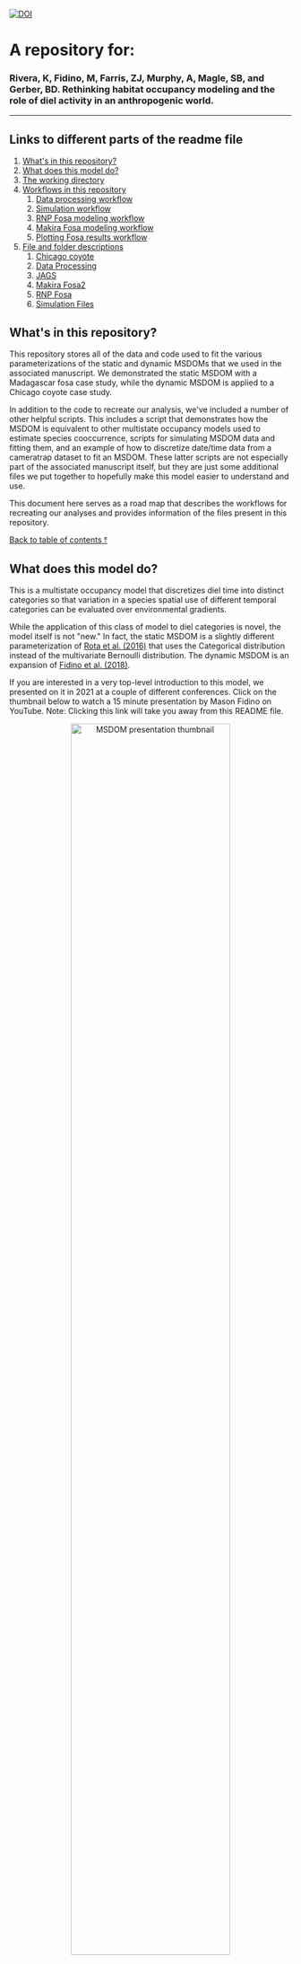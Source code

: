 [![DOI](https://zenodo.org/badge/DOI/10.5281/zenodo.6011753.svg)](https://doi.org/10.5281/zenodo.6011753)

# A repository for:

### Rivera, K, Fidino, M, Farris, ZJ, Murphy, A, Magle, SB, and Gerber, BD. Rethinking habitat occupancy modeling and the role of diel activity in an anthropogenic world. 

---

## Links to different parts of the readme file

1. [What's in this repository?](#whats-in-this-repository)
2. [What does this model do?](#what-does-this-model-do)
3. [The working directory](#the-working-directory)
4. [Workflows in this repository](#workflows-in-this-repository)
	1. [Data processing workflow](#data-processing-workflow)
	2. [Simulation workflow](#simulation-workflow)
	3. [RNP Fosa modeling workflow](#rnp-fosa-modeling-workflow)
	4. [Makira Fosa modeling workflow](#makira-fosa-modeling-workflow)
	5. [Plotting Fosa results workflow](#plotting-fosa-results-workflow)
5. [File and folder descriptions](#file-and-folder-descriptions)
	1. [Chicago coyote](#chicago-coyote)
	2. [Data Processing](#data-processing)
	3. [JAGS](#jags)
	4. [Makira Fosa2](#makira-fosa2)
	5. [RNP Fosa](#rnp-fosa)
	6. [Simulation Files](#simulation-files)



## What's in this repository?

This repository stores all of the data and code used to fit the various parameterizations of the static and dynamic MSDOMs that we used in the associated manuscript. We demonstrated the static MSDOM with a Madagascar fosa case study, while the dynamic MSDOM is applied to a Chicago coyote case study. 

In addition to the code to recreate our analysis, we've included a number of other helpful scripts. This includes a script that demonstrates how the MSDOM is equivalent to other multistate occupancy models used to estimate species cooccurrence, scripts for simulating MSDOM data and fitting them, and an example of how to discretize date/time data from a cameratrap dataset to fit an MSDOM. These latter scripts are not especially part of the associated manuscript itself, but they are just some additional files we put together to hopefully make this model easier to understand and use.

This document here serves as a road map that describes the workflows for recreating our analyses and provides information of the files present in this repository.


[Back to table of contents ⤒](#a-repository-for)

## What does this model do?

This is a multistate occupancy model that discretizes diel time into distinct categories so that variation in a species spatial use of different temporal categories can be evaluated over environmental gradients. 

While the application of this class of model to diel categories is novel, the model itself is not "new." In fact, the static MSDOM is a slightly different parameterization of [Rota et al. (2016)](https://doi.org/10.1111/2041-210X.12587) that uses the Categorical distribution instead of the multivariate Bernoulli distribution. The dynamic MSDOM is an expansion of [Fidino et al. (2018)](https://doi.org/10.1111/2041-210X.13117).

If you are interested in a very top-level introduction to this model, we presented on it in 2021 at a couple of different conferences. Click on the thumbnail below to watch a 15 minute presentation by Mason Fidino on YouTube. Note: Clicking this link will take you away from this README file.


<a target="_blank" rel="noopener noreferrer" href="https://www.youtube.com/watch?v=r1ZMLwPQAkM" title="MSDOM presentation">
  <p align="center">
    <img width="75%" src="img_start.JPG" alt="MSDOM presentation thumbnail"/>
  </p>
</a>


[Back to table of contents ⤒](#a-repository-for)


## The working directory

---

For all scripts in this repository, we assume you have set the working directory as the folder that houses the entire repository. All files that are read in or scripts that are run are made relative to this central directory.

Overall, this repository contains 6 subfolders:

1) The **Chicago coyote** folder includes data, R scripts, and plots specific to case study on coyotes that uses the dynamic MSDOM.
2) The **Data Processing** folder includes R scripts and example data on how to prepare data for the MSDOM.
3) The **JAGS** folder includes JAGS models for the static and dynamic MSDOM, including the full, reduced, and null parameterizations.
4) The **Makira Fosa2** folder includes fosa data from Makira Natural Park and R scripts for fitting the static MSDOM, including model comparison using CPO.
5) The **RNP Fosa** folder includes fosa data from Ranomafana National Park and R scripts for fitting the MSDOM, including model comparison using CPO.
6) The **Simulation Files** folder includes scripts for simulating data under different versions of the static and dynamic MSDOM (full, reduced, null) and fitting these models using JAGS.

[Back to table of contents ⤒](#a-repository-for)


## Workflows in this repository

---

As there are multiple analyses, there are multiple workflows in this repository. We describe each of them here, and then leave the more specific file explanations to later in this README file.

### Data processing workflow

The data processing is simply meant as an example, but because it is important to know how to process the data before modeling we thought it was a good idea to demonstrate this. Within `./Data processing/`, the script `Diel.Occ.Script.R` is provided as an exemplar on how to convert single-state occupancy detection matrices to a 4 state matrix to be used in the MSDOM. This script uses the function script `diel.occ.fun.R`, which is also located in `./Data processing/.`

[Back to table of contents ⤒](#a-repository-for)

### Simulation workflow

#### Static model simulations

All of the code for static model simulations are within `./Simulation Files/`. Simulating and fitting data from a model is perhaps the best way to understand how the model works. There are no simulations in the manuscript. These are provided for folks interested in exploring the workings of the MSDOM.
To start, choose whether you want to simulate the Null, Reduced, or Full MSDOM. The respective simulations files are `sim.data.MSDOM.null.model.r`, `sim.data.MSDOM.reduced.model.r`, and `sim.data.MSDOM.full.model.r`.


The simulation scripts are setup to simulate a default of 100 datasets from the chosen model and output a model object, for example, `sim.full.data`.
Once data is simulated, use the script `fit.sim.data.MSDOM.r` to fit models to each data set. The script is setup to fit the Null, Reduced, and Full MSDOMs. Results are automatically output into sequential files, e.g., `fit.simdata.Full.1.out`.
Model comparison using CPO can be done for each of the three models on each data set using the script `model.comparison.CPO.r`.


#### Dynamic model simulations

The dynamic model simulations have been set up so that all you need to do is source the respective R script of the different dynamic MSDOM parameterizations. They can all be found in `./Simulation Files/dynamic_simulations`. As written, these scripts will simulate the data, fit the model, and then compare the parameter estimates to the true values that generated the data in a plot. We have provided four different parameterizations of the dynamic MSDOM for simulation. For each of these scripts, you can either open it up and run through it on your own, or just source the script relative to the working directory.

- `dynamic_conditional.R`: For the full MSDOM that includes second-order parameters. Example of use: `source("./Simulation Files/dynamic_simulation/dynamic_conditional.R")`.

- `dynamic_conditional_indep.rho.R`: Identical to `dynamic_conditional.R` except the detection states are assumed to be independent. Example of use: `source("./Simulation Files/dynamic_simulation/dynamic_conditional_indep_rho.R")`.

- `dynamic_null.R`: This is still a MSDOM, except there are no second-order parameters in the model. Example of use: `source("./Simulation Files/dynamic_simulation/dynamic_null.R")`

- `dynamic_null_indep_rho.R`: Identical to `dynamic_null.R` except the detection states are assumed to be independent.  Example of use: `source("./Simulation Files/dynamic_simulation/dynamic_null_indep_rho.R")`.


All four of these scripts rely on `./Simulation Files/dynamic_simulation/dynamic_utilities.R`, which is a bunch of helper functions to simulate the data, store the true parameter values, prepare the data for the analysis, and compare the estimated results to the true values. Currently, these scripts are set up to randomly generate parameter values. If you wanted to input your own, you would have to generalize `sim_covariates()` in `dynamic_utilities.R` to accept the parameter values.


[Back to table of contents ⤒](#a-repository-for)


### RNP Fosa modeling workflow


There are two scripts that model fosa data from Ranomafana National Park used in the manuscript (both of which can be found in `./RNP Fosa/`), `RNP.MSDOM.modeling.script.r` and `RNP.MSDOM.modeling.script2.r`. The difference between the scripts is that `RNP.MSDOM.modeling.script2.r` includes a categorical covariate to indicate the survey each of the data come from, 2007 or 2008. Each script fits 9 models, in which covariates are used or not and the model specification is either Full, Null, or Reduced.  For each model fit, CPO is estimated and appended to the file `CPO.out.RNP.csv`.

After a model or models are fit, the `RNP.GOF.r` file can be used to derive a Bayesian p-value for goodness of fit.
A plotting script, `RNP.MSDOM.plotting.r`, is provided to explore estimated parameters and predict occupancy probability using a supported covariate.

[Back to table of contents ⤒](#a-repository-for)


### Makira Fosa modeling workflow

The Makira fosa models are fit in `./Makira Fosa2/`. The script `makira.data.script.r` compiles detection non-detection data across sampled to sites into a single R object (`Makira.data2`) that can be used in fitting MSDOMs.
MSDOMs are fit using the script `makira.modeling.script.r`. There are 6 models fit, with and without a covariate, for each of the Full, Reduced, and Null model specifications. These results are used in the manuscript. Each model object is saved within the `./Makira Fosa2` folder and the CPO value is appended to the file, `CPO.out.Makira.csv`.
The results from model outputs can be viewed using the `makira.MSTOM.plotting.r` script.


[Back to table of contents ⤒](#a-repository-for)

### Plotting Fosa results workflow

These figures are generated within the working directory with the file `Fosa_Plots_Final.R.` This script assumes you have ran through both the RNP Fosa and Makira Fosa modeling workflows, and have saved the model output objects (which are used to plot these results).

[Back to table of contents ⤒](#a-repository-for)

### Chicago coyote modeling workflow

All of the dynamic MSDOM Chicago coyote case study analysis is housed within `./Chicago coyote/`. This folder contains a number of utility functions and sub-folders to store model outputs, data, figures, etc. As the data has already been prepared for analysis, the only script that needs to be opened to fit the models to the coyote data is `./Chicago coyote/fit_models.R`, which sources `./Chicago coyote/prep_objects_for_model.R` to get the data objects ready for modeling in JAGS. The script `./Chicago coyote/fit_models.R` will fit the three separate models to the data and save the model output in `./Chicago coyote/model_output/`. To calculate the CPO score of each model, open and run through `./Chicago coyote/model_selection.R`. Finally, to generate the plots of the best fit model, there are two scripts that need to be ran (one for each figure). For the probability of use plots, run through `./Chicago coyote/calculate_steady_state.R`. To generate the transition probability matrix figure, open up and run through `./Chicago coyote/plot_tpm.R`.

There are a few other scripts that could be considered part of this workflow, but they are all related to pulling in spatial data (e.g., `./Chicago coyote/extract_covariates.R`) or preparing the raw coyote data for analysis (e.g., `./Chicago coyote/scrub_coyote_data.R`). We have left these scripts in this folder, but they are not necessary to recreate the analysis.
 
[Back to table of contents ⤒](#a-repository-for)


## File and folder descriptions

---

### Chicago coyote

`./Chicago coyote/` contains four sub-folders:

**data** - Folder of coyote data files

The data folder has 4 files. These files and their associated metadata are:


**./Chicago coyote/data/camera_active.csv**

This file is used to generate the possible days that coyote were not sampled while the camera was active.

| Column       | Type            | Explanation                                                                                                                                                                                                         |
|--------------|-----------------|---------------------------------------------------------------------------------------------------------------------------------------------------------------------------------------------------------------------|
| Site         | categorical     | The site code for a camera trap location                                                                                                                                                                            |
| Long         | coordinate      | The longitude of a camera trap location                                                                                                                                                                             |
| Lat          | coordinate      | The latitude of a camera trap location                                                                                                                                                                              |
| Crs          | numeric         | The coordinate reference system number (crs) for the site coordiantes                                                                                                                                               |
| Species      | categorical     | The name of the species of this dataset. Should all be 'Coyote'                                                                                                                                                     |
| Season       | categorical     | The season code for sampling. Sampling occurs in January (JA), April (AP), July (JU) and October (OC). The years since 2000 are also tacked on as well. For example, JU16 represents the July 2016 sampling season. |
| Start        | Date (yyyy-m-d) | The start date of a given sampling season. If NA sampling did not occur at that site.                                                                                                                               |
| End          | Date (yyyy-m-d) | The end date of a given sampling season. If NA sampling did not occur at that site.                                                                                                                                 |
| City         | categorical     | City code. chil = Chicago, Illinois                                                                                                                                                                                 |
| Day_{number} | logical         | Column names range from Day_1 to Day_59. Day_1 represents the Start date. If NA sampling did not occur. If 0 then sampling did occur at that site and day.                                                          |


**./Chicago coyote/data/chicago_covars.csv**

These data are generated via the script `./Chicago coyote/extract_covariates.R`. The script also provides links to where the data were collected from (and the manuscript has citations).

| Column       | Type        | Explanation                                                                                    |
|--------------|-------------|------------------------------------------------------------------------------------------------|
| LocationName | categorical | The site code for a camera trap location                                                       |
| tree         | coordinate  | The proportion of tree cover within 1000m of a camera site                                     |
| imperv       | coordinate  | The proportion of impervious cover within 1000m of a camera site                               |
| HU10         | numeric     | The housing density in units per km squared within 1000m of a camera site                      |
| urb          | categorical | The urbanization score generated from the other three covariates. Explained in the manuscript. |

**./Chicago coyote/data/coyote_datetime.csv**

This file is used in the coyote data cleaning when it initially got prepared for analysis (i.e., `./Chicago coyote/scrub_coyote_data.R`)


| Column   | Type                           | Explanation                                                                                                                                                                                                         |
|----------|--------------------------------|---------------------------------------------------------------------------------------------------------------------------------------------------------------------------------------------------------------------|
| Site     | categorical                    | The site code for a camera trap location                                                                                                                                                                            |
| Season   | categorical                    | The season code for sampling. Sampling occurs in January (JA), April (AP), July (JU) and October (OC). The years since 2000 are also tacked on as well. For example, JU16 represents the July 2016 sampling season. |
| Species  | categorical                    | The species, it just says 'Coyote' all the way down.                                                                                                                                                                |
| Datetime | datetime (yyyy-mm-dd hh:mm:ss) | The date and time of the associated camera trap photo. Timezone is America/Chicago.                                                                                                                                 |

**./Chicago coyote/data/day_night_detections.csv**

This file is generated via `./Chicago coyote/scrub_coyote_data.R` and is used in the analysis. It is the coyote detection / non-detection data with discretized diel states.

| Column        | Type                         | Explanation                                                                                                                                                                                                                                                |
|---------------|------------------------------|------------------------------------------------------------------------------------------------------------------------------------------------------------------------------------------------------------------------------------------------------------|
| Site          | categorical                  | The site code for a camera trap location                                                                                                                                                                                                                   |
| Season        | categorical                  | The season code for sampling. Sampling occurs in January (JA), April (AP), July (JU) and October (OC). The years since 2000 are also tacked on as well. For example, JU16 represents the July 2016 sampling season.                                        |
| lat           | coordinate                   | The latitude of a camera trap location                                                                                                                                                                                                                     |
| Long          | coordinate                   | The longitude of a camera trap location                                                                                                                                                                                                                    |
| Start         | date yyyy-mm-dd              | The week that camera trap sampling began for a given season                                                                                                                                                                                                |
| Week_{number} | Detection/non-detection data | The observed state coyote were detected during a given sampling week. NA = sampling did not occur, 1 = coyote not detected, 2 = coyote only detected during the day, 3 = coyote only detected at night, 4 = coyote detected during the day and the night.  |



**figures** - Folder of dynamic MSDOM results using coyote data

The explanation of the files is here is not necessary. They are just drafts of figures from the manuscript.

**mcmc_plots** - Folder of MCMC traceplots of model parameters

**pngs** - Folder of icons used in figures

Again, the files here are not necessary for recreating the analysis (unless you are really excited to generate the last figure in the paper).

`./Chicago coyote/` also contains a number of scripts that were used in the coyote case study:

**analysis_utilities.R** - Contains the function `make_model_matrix`, which
is used to make the design matrix for the dynamic MSDOMs across the three models
fit to the coyote data. This function makes it possible to fit all the models in a for
loop within `./Chicago coyote/fit_models.R`.

**calculate_steady_state.R** - estimates the steady state occupancy from a transition matrix, used after a model has been fit.

**extract_covariates.R** - extracts site-level urbanization covariates. This script requires you to have the associated raster or shape files downloaded on
your local computer (the script outlines where we downloaded them from). Not needed to recreate the analysis, as the covariates are stored in the data sub-folder.

**fit_models.R** - fits the dynamic MSDOM models to the coyote data. Assumes that the repository is the current working directory.

**model_selection.R** - model comparison via CPO, ran after models are fit.

**plot_tpm.R** - evaluates the best fit-model to make the transition probability matrix figure for the coyote case study.

**plot_utilities.R** - model output processing for plotting and other plotting quality of life improvements.

**prep_objects_for_model.R** - Sourced by `fit_models.R` and `model_selection.R` to make these scripts more clear. This script essentially prepares all of the data for analysis. Definitely something to look through if you are running `./Chicago coyote/fit_models.R` as 
a number of objects are created in here that are used (e.g., a `models` data.frame 
with formulas that specify the models being fit).

**scrub_coyote_data.R** - arrange detection non-detection with observed diel states. This is a good example of how you would prepare your raw camera trap data for analysis with a dynamic MSDOM (for the four state model we used).

**spatial_utilities.R** - This contains a suite of functions to extract covariate
data. It's an older working version of https://github.com/mfidino/uwinspatialtools.

**summarise_parameters.R** - processes model fit output. We used this to get expected parameter estimates for the results section and put them into a transition probability matrix (to make is easier to look at). 


[Back to table of contents ⤒](#a-repository-for)


### Data Processing

The `./Data Processing/` folder houses some examples of how to format some raw camera trap data for a static MSDOM.



This folder is for the static MSDOM case studies.

**Example_Detection_Matrix.csv** - single state detection/non-detection matrix

These data are an exmaple of a detection matrix. Columns indicate sampling occasion while rows indicate camera stations.

**Example_Photo_Data.csv** - original photo data relevant to the example detection matrix
| Column       | Type              | Explanation                          |
|--------------|-------------------|--------------------------------------|
| Date         | date (yyyy/mm/dd) | Date fosa was detected               |
| Time         | time (hh:mm)      | Time fosa was deteced (GMT+3)        |
| Station      | character         | Short hand camera station name       |

**diel.occ.fun.R** - the function called by Diel.Occ.Script.R

**Diel.Occ.Script.R** - script to convert a single-state occupancy detection matrix into a 4 state diel matrix

[Back to table of contents ⤒](#a-repository-for)

### JAGS

The `./JAGS/` sub-folder houses every JAGS script used across both case studies. 

#### Dynamic MSDOMs

Note: These dynamic models have been written in a way to work with the output
from the make_model_matrix function used in `./Chicago coyote/fit_models.R`.  

**jags.dynamic.fake.multistate.R** - standard dynamic occupancy model generalized to be fit with multi-state data

**jags.dynamic.multistate.covars.R** - dynamic MSDOM with second-order
parameters and covariates.

**jags.dynamic.multistate.null.R** - dynamic MSDOM parameterized without second-order parameters


#### Static MSDOMs

##### Full models

**jags.multistate.occ.full.R** - Full MSDOM with probabilities estimated directly (no logit transformation) without site covariates.

**jags.multistate.occ.full.alt.R**- Full MSDOM with probabilities estimated on the logit scale without site covariates. 

**jags.multistate.occ.full.alt.RE.R** - Full MSDOM with probabilities estimated on the logit scale; detection and occupancy parameters are realizations from a higher order Normal distribution (i.e. random effect). No covariates.

**jags.multistate.occ.full.site.covs.by.state.R** - Full MSDOM with probabilities estimated on the logit scale, in which occupancy parameters are modeled using any set or size of site covariates, separately for each state.

**jags.multistate.occ.full.site.covs.R** - Full MSDOM with probabilities estimated on the logit scale, in which occupancy parameters are modeled using the same single site covariate, separately for each state.

**jags.multistate.occ.full.site.covs.RE.R** - Full MSDOM with probabilities estimated on the logit scale, in which occupancy parameters are modeled using separate covariates for each state and detection and occupancy parameters are realizations from a higher order Normal distribution (i.e. random effect).   

##### Reduced models

**jags.multistate.occ.reduced.R** - Reduced MSDOM with probabilities estimated directly (no transformation).

**jags.multistate.occ.reduced.alt.R** - Reduced MSDOM with occupancy probabilities estimated directly and detection probabilities estimated on the logit scale.

**jags.multistate.occ.red.det.full.R** - Reduced MSDOM with a reduced state occupancy parameterization (no transformation) and full state detection probability parameterization (no transformation).

**jags.multistate.occ.reduced.site.covs.R** - Reduced MSDOM in which logit-scaled occupancy parameters are modeled using the same single site covariate and state detection probabilities are reduced (no transformation).

**jags.multistate.occ.reduced.alt.RE.R** - Reduced MSDOM in which all parameters are estimated on the logit scale and state and detection probabilities are realizations from separate higher order Normal distributions (i.e. random effect).   

**jags.multistate.occ.reduced.site.covs.RE.R** - Reduced MSDOM in which all parameters are estimated on the logit scale and state occupancy parameters are modeled using separate (single) site covariates; detection and occupancy parameters are realizations from separate higher order Normal distributions (i.e. random effect).   

**jags.multistate.occ.reduced.site.covs.by.state.R**- Reduced MSDOM in which all parameters are estimated on the logit scale and state occupancy parameters are modeled using any set and any number of separate site covariates.

##### Null models

**jags.multistate.occ.null.R** - Null MSDOM, in which there is no state variation in occupancy or detection parameters; parameters are estimated directly (no transformation).

**jags.multistate.occ.null.alt.R** - Null MSDOM, in which there is no state variation in occupancy or detection parameters; parameters are estimated on the logit scale.

**jags.multistate.occ.null.det.null.R** - Null MSDOM, in which there is no state variation in occupancy or detection parameters; occupancy parameters are estimated on the logit scale and detection parameters are estimated without transformation.

**jags.multistate.occ.null.alt.RE.R** - Null MSDOM, in which there is no state variation in occupancy or detection parameters; detection and occupancy parameters are realizations from separate higher order Normal distributions (i.e. random effect).   

**jags.multistate.occ.null.site.covs.R** - Null MSDOM, in which there is no state variation in occupancy or detection parameters; occupancy parameters are modeled on the logit scale using the same site-covariate and detection parameters are estimated on the logit scale without covariates.   

**jags.multistate.occ.null.site.covs.by.state.R** - Null MSDOM, in which there is no state variation in occupancy or detection parameters; occupancy parameters are modeled on the logit scale using any set of the same site-covariates and detection parameters are estimated on the logit scale without covariates. 

**jags.multistate.occ.null.site.covs.RE.R** - Null MSDOM, in which there is no state variation in occupancy or detection parameters; occupancy parameters are modeled on the logit scale using any set of the same site-covariates and detection parameters are estimated on the logit scale without covariates. Detection and occupancy parameters are realizations from separate higher order Normal distributions (i.e. random effect)

[Back to table of contents ⤒](#a-repository-for)

### Makira Fosa2

The `./Makira Fosa2/` folder contains the scripts used for one of the two fosa static MSDOM analyses.

There are 7 sub-folders:

**AJB-FRK-LKT-MGB-SLJ-SOA-VIN** - Each folder contains site-level diel detection/non-detection data (4 states) and covariate information for the fosa. Csv's contain the following:

***AJB-FRK-LKT-MGB-SLJ-SOA-VIN_Hum***
| Column       | Type        | Explanation                                |
|--------------|-------------|--------------------------------------------|
| Site         | character   | Short hand camera station name             |
| HE           | numeric     | Human Event; human detection within 30min  |
| TN           | numeric     | Number of trap nights                      |
| TS           | numeric     | Trap success; HE/TN                        |
| day.TS       | numeric     | Trap success during day state              |
| night.TS     | numeric     | Trap success during night state            |

***Diel.Occ.AJB-FRK-LKT-MGB-SLJ-SOA-VIN*** - These are detection matrices for fosa. Columns indicate sampling occasion while rows indicate camera stations.

Following this sub-folder there are a number of R scripts and data files:

**makira.data.script.r** - data script to prepare detection data in a format useable for MSDOM model fitting

**Makira.data2** - R object containing the prepared data for model fitting

**Makira.fosa.det.parms.png** - posterior estimates of detection probabilites from the most supported model

**Makira.fosa.occ.parms.png** - posterior estimates of occupancy probabilites from the most supported model

**makira.modeling.script.r** - static MSDOM model fitting to Makira fosa data

**makira.MSTOM.plotting.r** - basic plotting from model output

**multi.state.likelihood.r** - MSDOM likelihood for 4 states used to compare models

**CPO.function.RE.r** - MSDOM likelihood for 4 states used to compare models

**CPO.out.Makira.csv** - script to calculate CPO from a model with random effects on occupancy and detection parameters

[Back to table of contents ⤒](#a-repository-for)

### RNP Fosa

The `./RNP Fosa/` folder contains the data and scripts for the secondary fosa static model analysis. It contains a number of R scripts and data files.

**CPO.function.r** - model comparison script

**CPO.out.RNP.csv** - results of model comparison using CPO

**GOF.r** - posterior predictive check function

**M1.full.fit** - R object of most supported model used for plotting

**RNP.GOF.r** - script to process posterior predictive check

**RNP.MSDOM.modeling.script.r** - fosa RNP model fitting without an effect for survey

**RNP.MSDOM.modeling.script2.r** - fosa RNP model fitting of the same models but with a categorical effect for survey. 

**RNP.MSTOM.plotting.r** - basic plotting of model object

**RNP.fosa.State.Prob.png** - predicted state probabilities varying by distance to nearest village

**RNP.fosa.det.parms.png** - posterior distributions of detection parameters from the most supported model

**RNP.fosa.parms.png** - posterior distributions of occupancy parameters from the most supported model

**RNP2.data** - R object of fosa RNP data

**RNP2007.csv** - prepared 4-state detection/non-detection data of fosa from RNP
| Column                    | Type        | Explanation                                    |
|---------------------------|-------------|------------------------------------------------|
| Site                      | character   | Short hand camera station name                 |
| Easting                   | coordinate  |                                                |
| Northing                  | coordinate  |                                                |
| Distance to closest Town  | numeric     | Distance to closest Town in meters             |
| Distance to closest Road  | numeric     | Distance to closest Road in meters             |
| Distance Matrix           | numeric     | Distance to closest non-forest area in meters  |
| Dog                       | numeric     | Trap sucess of domestic dogs (events/effort)   |
| Occ1...                   | numeric     | Detection occasions classified into 1-4 states |

**multi.state.likelihood.r** - MSDOM likelihood function to be used for model comparison 

[Back to table of contents ⤒](#a-repository-for)

### Simulation Files

The `./Simulation Files/` folder is not part of the manuscript, but it does contain a lot of code to simulate and fit static and dynamic MSDOMs, which we hope are useful. 


**dynamic_simulations** - Folder for simulating dynamic MSDOM data. There are four simulation scripts, which can be used to fit the full dynamic MSDOM (with or without
independent detection parameters for the fourth state), as well as the dynamic model
without second order parameters. The final script in here `dynamic_utilities.R`, has
a lot of functions that were written to streamline the simulations, and has some 
functions that are even used in `./Chicago coyote/fit_models.R`.

**MARK.2.species** - Folder containing output results from MARK model fitting using the unconditional 2 species occupancy model

**det.matrix.func.r** - function to put detection parameters into a matrix

**fit.sim.data.MSDOM.r** - fits simulated MSDOM data using JAGS models

**model.comparison.CPO.r** - compares models via CPO

**MSDOM Full comparison with 2.species.occ.model.r** - comparison of the original unconditional two species occupancy model with that of the MSDOM Full model

**MSDOM Full comparison with 2.species.occ.model2.R** - comparison of the conditional two species occupancy model with that of the MSDOM Full model

**multi.state.likelihood.r** - likelihood function for the 4 state MSDOM

**null.model.comparison.r** - compares the null model MSDOM estimates of overall occupancy with estimates of occupancy from simple occupancy model without state designations

**sim.data.MSDOM.full.model.r** - script to simulate data from the full MSDOM

**sim.data.MSDOM.null.model.r** - script to simulate data from the null MSDOM

**sim.data.MSDOM.reduced.model.r** - script to simulate data from the reduced MSDOM

**sim.full.data** - R object of simulated data from the full MSDOM

**sim.null.data** - R object of simulated data from the null MSDOM

**sim.reduced.data** - R object of simulated data from the reduced MSDOM


[Back to table of contents ⤒](#a-repository-for)


<div align="center"><img width="150" height="auto" src="coyote.jpg" alt="A silhouette of a coyote." /></div>
